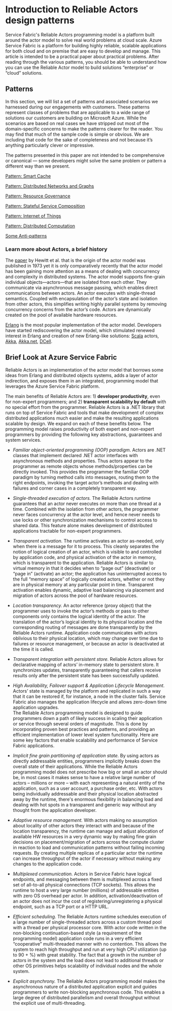 <properties
   pageTitle="Reliable Actors patterns &amp; anti-patterns | Microsoft Azure"
   description="Provides an overview of the actor programming model, design patterns that work well with Service Fabric Reliable Actors, and some anti-patterns to avoid."
   services="service-fabric"
   documentationCenter=".net"
   authors="vturecek"
   manager="timlt"
   editor=""/>

<tags
   ms.service="service-fabric"
   ms.devlang="dotnet"
   ms.topic="article"
   ms.tgt_pltfrm="NA"
   ms.workload="NA"
   ms.date="08/11/2015"
   ms.author="vturecek"/>

# Introduction to Reliable Actors design patterns

Service Fabric's Reliable Actors programming model is a platform built around the actor model to solve real world problems at cloud scale. Azure Service Fabric is a platform for building highly reliable, scalable applications for both cloud and on premise that are easy to develop and manage.
This article is intended to be a practical paper about practical problems.  After reading through the various patterns, you should be able to understand how you can use the Reliable Actor model to build solutions “enterprise” or “cloud” solutions.

## Patterns

In this section, we will list a set of patterns and associated scenarios we harnessed during our engagements with customers.
These patterns represent classes of problems that are applicable to a wide range of solutions our customers are building on Microsoft Azure.
While the scenarios are based on real cases we have stripped out most of the domain-specific concerns to make the patterns clearer for the reader. You may find that much of the sample code is simple or obvious. We are including that code for the sake of completeness and not because it’s anything particularly clever or impressive.

The patterns presented in this paper are not intended to be comprehensive or canonical — some developers might solve the same problem or pattern a different way than we present.

[Pattern: Smart Cache](service-fabric-reliable-actors-pattern-smart-cache.md)

[Pattern: Distributed Networks and Graphs](service-fabric-reliable-actors-pattern-distributed-networks-and-graphs.md)

[Pattern: Resource Governance](service-fabric-reliable-actors-pattern-resource-governance.md)

[Pattern: Stateful Service Composition](service-fabric-reliable-actors-pattern-stateful-service-composition.md)

[Pattern: Internet of Things](service-fabric-reliable-actors-pattern-internet-of-things.md)

[Pattern: Distributed Computation](service-fabric-reliable-actors-pattern-distributed-computation.md)

[Some Anti-patterns](service-fabric-reliable-actors-anti-patterns.md)

### Learn more about Actors, a brief history

The [paper](http://dl.acm.org/citation.cfm?id=1624804) by Hewitt et al. that is the origin of the actor model was published in 1973 yet it is only comparatively recently that the actor model has been gaining more attention as a means of dealing with concurrency and complexity in distributed systems.
The actor model supports fine-grain individual objects—actors—that are isolated from each other. They communicate via asynchronous message passing, which enables direct communications between actors. An actor executes with single-thread semantics. Coupled with encapsulation of the actor’s state and isolation from other actors, this simplifies writing highly parallel systems by removing concurrency concerns from the actor’s code. Actors are dynamically created on the pool of available hardware resources.

[Erlang](http://www.erlang.org/)  is the most popular implementation of the actor model. Developers have started rediscovering the actor model, which stimulated renewed interest in Erlang and creation of new Erlang-like solutions: [Scala](http://www.scala-lang.org/) actors, [Akka](http://akka.io), [Akka.net](http://getakka.net/), [DCell](http://research.microsoft.com/pubs/75988/dcell.pdf).

## Brief Look at Azure Service Fabric

Reliable Actors is an implementation of the actor model that borrows some ideas from Erlang and distributed objects systems, adds a layer of actor indirection, and exposes them in an integrated, programming model that leverages the Azure Service Fabric platform.

The main benefits of Reliable Actors are: 1) **developer productivity**, even for non-expert programmers; and 2) **transparent scalability by default** with no special effort from the programmer. Reliable Actors is a .NET library that runs on top of Service Fabric and tools that make development of complex distributed applications much easier and make the resulting applications scalable by design. We expand on each of these benefits below.
The programming model raises productivity of both expert and non-expert programmers by providing the following key abstractions, guarantees and system services.

* *Familiar object-oriented programming (OOP) paradigm*. Actors are .NET classes that implement declared .NET actor interfaces with asynchronous methods and properties. Thus actors appear to the programmer as remote objects whose methods/properties can be directly invoked. This provides the programmer the familiar OOP paradigm by turning method calls into messages, routing them to the right endpoints, invoking the target actor’s methods and dealing with failures and corner cases in a completely transparent way.

* *Single-threaded execution of actors.* The Reliable Actors runtime guarantees that an actor never executes on more than one thread at a time. Combined with the isolation from other actors, the programmer never faces concurrency at the actor level, and hence never needs to use locks or other synchronization mechanisms to control access to shared data. This feature alone makes development of distributed applications tractable for non-expert programmers.

* *Transparent activation.* The runtime activates an actor as-needed, only when there is a message for it to process. This cleanly separates the notion of logical creation of an actor, which is visible to and controlled by application code, and physical activation of the actor in memory, which is transparent to the application. Reliable Actors is similar to virtual memory in that it decides when to “page out” (deactivate) or “page in” (activate) an actor; the application has uninterrupted access to the full “memory space” of logically created actors, whether or not they are in physical memory at any particular point in time. Transparent activation enables dynamic, adaptive load balancing via placement and migration of actors across the pool of hardware resources.

* *Location transparency.* An actor reference (proxy object) that the programmer uses to invoke the actor’s methods or pass to other components only contains the logical identity of the actor. The translation of the actor’s logical identity to its physical location and the corresponding routing of messages are done transparently by the Reliable Actors runtime. Application code communicates with actors oblivious to their physical location, which may change over time due to failures or resource management, or because an actor is deactivated at the time it is called.

* *Transparent integration with persistent store.* Reliable Actors allows for declarative mapping of actors’ in-memory state to persistent store. It synchronizes updates, transparently guaranteeing that callers receive results only after the persistent state has been successfully updated.

* *High Availability, Failover support & Application Lifecycle Management.* Actors’ state is managed by the platform and replicated in such a way that it can be restored if, for instance, a node in the cluster fails. Service Fabric also manages the application lifecycle and allows zero-down time application upgrades.  
The Reliable Actors programming model is designed to guide programmers down a path of likely success in scaling their application or service through several orders of magnitude. This is done by incorporating proven best practices and patterns, and providing an efficient implementation of lower level system functionality. Here are some key factors that enable scalability and performance of Service Fabric applications.

* *Implicit fine grain partitioning of application state.* By using actors as directly addressable entities, programmers implicitly breaks down the overall state of their applications. While the Reliable Actors programming model does not prescribe how big or small an actor should be, in most cases it makes sense to have a relative large number of actors – millions or more – with each representing a natural entity of the application, such as a user account, a purchase order, etc. With actors being individually addressable and their physical location abstracted away by the runtime, there's enormous flexibility in balancing load and dealing with hot spots in a transparent and generic way without any thought from the application developer.

* *Adaptive resource management.* With actors making no assumption about locality of other actors they interact with and because of the location transparency, the runtime can manage and adjust allocation of available HW resources in a very dynamic way by making fine grain decisions on placement/migration of actors across the compute cluster in reaction to load and communication patterns without failing incoming requests. By creating multiple replicas of a particular actor the runtime can increase throughput of the actor if necessary without making any changes to the application code.

* *Multiplexed communication.* Actors in Service Fabric have logical endpoints, and messaging between them is multiplexed across a fixed set of all-to-all physical connections (TCP sockets). This allows the runtime to host a very large number (millions) of addressable entities with zero OS overhead per actor. In addition, activation/deactivation of an actor does not incur the cost of registering/unregistering a physical endpoint, such as a TCP port or a HTTP URL.

* *Efficient scheduling.* The Reliable Actors runtime schedules execution of a large number of single-threaded actors across a custom thread pool with a thread per physical processor core. With actor code written in the non-blocking continuation-based style (a requirement of the programming model) application code runs in a very efficient “cooperative” multi-threaded manner with no contention. This allows the system to reach high throughput and run at very high CPU utilization (up to 90 + %) with great stability. The fact that a growth in the number of actors in the system and the load does not lead to additional threads or other OS primitives helps scalability of individual nodes and the whole system.

* *Explicit asynchrony.* The Reliable Actors programming model makes the asynchronous nature of a distributed application explicit and guides programmers to write non-blocking asynchronous code. This enables a large degree of distributed parallelism and overall throughput without the explicit use of multi-threading.


